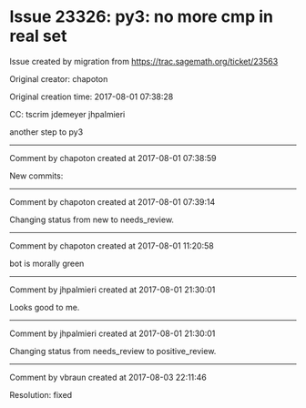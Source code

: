 # Issue 23326: py3: no more cmp in real set

Issue created by migration from https://trac.sagemath.org/ticket/23563

Original creator: chapoton

Original creation time: 2017-08-01 07:38:28

CC:  tscrim jdemeyer jhpalmieri

another step to py3


---

Comment by chapoton created at 2017-08-01 07:38:59

New commits:


---

Comment by chapoton created at 2017-08-01 07:39:14

Changing status from new to needs_review.


---

Comment by chapoton created at 2017-08-01 11:20:58

bot is morally green


---

Comment by jhpalmieri created at 2017-08-01 21:30:01

Looks good to me.


---

Comment by jhpalmieri created at 2017-08-01 21:30:01

Changing status from needs_review to positive_review.


---

Comment by vbraun created at 2017-08-03 22:11:46

Resolution: fixed
